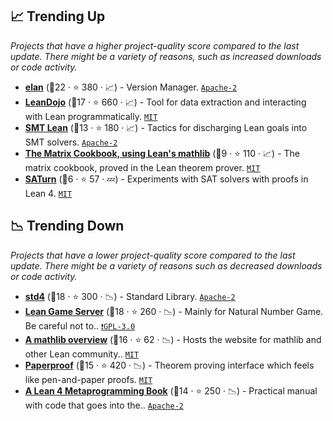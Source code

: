 ## 📈 Trending Up

_Projects that have a higher project-quality score compared to the last update. There might be a variety of reasons, such as increased downloads or code activity._

- <b><a href="https://github.com/leanprover/elan">elan</a></b> (🥈22 · ⭐ 380 · 📈) - Version Manager. <code><a href="http://bit.ly/3nYMfla">Apache-2</a></code>
- <b><a href="https://github.com/lean-dojo/LeanDojo">LeanDojo</a></b> (🥈17 · ⭐ 660 · 📈) - Tool for data extraction and interacting with Lean programmatically. <code><a href="http://bit.ly/34MBwT8">MIT</a></code>
- <b><a href="https://github.com/ufmg-smite/lean-smt">SMT Lean</a></b> (🥈13 · ⭐ 180 · 📈) - Tactics for discharging Lean goals into SMT solvers. <code><a href="http://bit.ly/3nYMfla">Apache-2</a></code>
- <b><a href="https://github.com/eric-wieser/lean-matrix-cookbook">The Matrix Cookbook, using Lean's mathlib</a></b> (🥉9 · ⭐ 110 · 📈) - The matrix cookbook, proved in the Lean theorem prover. <code><a href="http://bit.ly/34MBwT8">MIT</a></code>
- <b><a href="https://github.com/siddhartha-gadgil/Saturn">SATurn</a></b> (🥉6 · ⭐ 57 · 💤) - Experiments with SAT solvers with proofs in Lean 4. <code><a href="http://bit.ly/34MBwT8">MIT</a></code>

## 📉 Trending Down

_Projects that have a lower project-quality score compared to the last update. There might be a variety of reasons such as decreased downloads or code activity._

- <b><a href="https://github.com/leanprover-community/batteries">std4</a></b> (🥉18 · ⭐ 300 · 📉) - Standard Library. <code><a href="http://bit.ly/3nYMfla">Apache-2</a></code>
- <b><a href="https://adam.math.hhu.de/">Lean Game Server</a></b> (🥇18 · ⭐ 260 · 📉) - Mainly for Natural Number Game. Be careful not to.. <code><a href="http://bit.ly/2M0xdwT">❗️GPL-3.0</a></code>
- <b><a href="https://leanprover-community.github.io/mathlib-overview.html">A mathlib overview</a></b> (🥇16 · ⭐ 62 · 📉) - Hosts the website for mathlib and other Lean community.. <code><a href="http://bit.ly/34MBwT8">MIT</a></code>
- <b><a href="https://github.com/Paper-Proof/paperproof">Paperproof</a></b> (🥉15 · ⭐ 420 · 📉) - Theorem proving interface which feels like pen-and-paper proofs. <code><a href="http://bit.ly/34MBwT8">MIT</a></code>
- <b><a href="https://github.com/leanprover-community/lean4-metaprogramming-book">A Lean 4 Metaprogramming Book</a></b> (🥇14 · ⭐ 250 · 📉) - Practical manual with code that goes into the.. <code><a href="http://bit.ly/3nYMfla">Apache-2</a></code>
